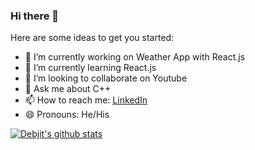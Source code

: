 ### Hi there 👋

Here are some ideas to get you started:

- 🔭 I’m currently working on Weather App with React.js
- 🌱 I’m currently learning React.js
- 👯 I’m looking to collaborate on Youtube
- 💬 Ask me about C++
- 📫 How to reach me: [LinkedIn](https://www.linkedin.com/in/debjit-pramanick-7a6a971b1/)
- 😄 Pronouns: He/His

[![Debjit's github stats](https://github-readme-stats.vercel.app/api?username=DebjitPramanick&show_icons=true)](https://github.com/DebjitPramanick/github-readme-stats)
